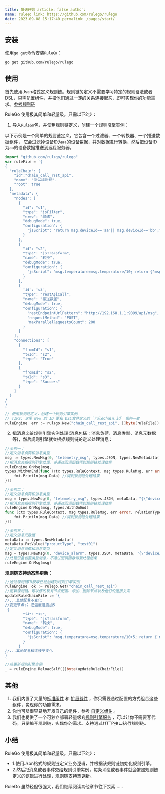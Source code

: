 ```yaml
---
title: 快速开始 article: false author:
name: rulego link: https://github.com/rulego/rulego
date: 2023-09-08 15:17:40 permalink: /pages/start/
---
```


## 安装

使用`go get`命令安装`RuleGo`：

```bash
go get github.com/rulego/rulego
```

## 使用

首先使用Json格式定义规则链。规则链的定义不需要学习特定的规则语法或者DSL，只需配置组件，并把他们通过一定的关系连接起来，即可实现你的功能需求。[参考规则链](/pages/6f46fc/)

RuleGo 使用极其简单和轻量级。只需以下2步：

1. 导入`RuleGo`包，并使用规则链定义，创建一个规则引擎实例：

以下示例是一个简单的规则链定义，它包含一个过滤器、一个转换器、一个推送数据组件， 它会过滤掉设备ID为`aa`的设备数据，并对数据进行转换，然后把设备ID为`aa`的设备数据推送到远程服务器。

```go
import "github.com/rulego/rulego"
var ruleFile = `{
{
  "ruleChain": {
    "id":"chain_call_rest_api",
    "name": "测试规则链",
    "root": true
  },
  "metadata": {
    "nodes": [
      {
        "id": "s1",
        "type": "jsFilter",
        "name": "过滤",
        "debugMode": true,
        "configuration": {
          "jsScript": "return msg.deviceId=='aa'|| msg.deviceId=='bb';"
        }
      },
      {
        "id": "s2",
        "type": "jsTransform",
        "name": "转换",
        "debugMode": true,
        "configuration": {
          "jsScript": "msg.temperature=msg.temperature/10; return {'msg':msg,'metadata':metadata,'msgType':msgType};"
        }
      },
      {
        "id": "s3",
        "type": "restApiCall",
        "name": "推送数据",
        "debugMode": true,
        "configuration": {
          "restEndpointUrlPattern": "http://192.168.1.1:9099/api/msg",
          "requestMethod": "POST",
          "maxParallelRequestsCount": 200
        }
      }
    ],
    "connections": [
      {
        "fromId": "s1",
        "toId": "s2",
        "type": "True"
      },
      {
        "fromId": "s2",
        "toId": "s3",
        "type": "Success"
      }
    ]
  }
}
}
`
// 使用规则链定义，创建一个规则引擎实例
// TIPS: 这里 New 的 ID 要和 DSL文件定义的 `ruleChain.id` 保持一致
ruleEngine, err := rulego.New("chain_call_rest_api", []byte(ruleFile))
```

2. 把消息交给规则引擎实例处理(消息包括：消息负荷、消息类型、消息元数据等)，然后规则引擎就会根据规则链的定义处理消息：

```go
//示例一：
//定义消息负荷和消息类型
msg := types.NewMsg(0, "telemetry_msg", types.JSON, types.NewMetadata(), "{\"deviceId\":\"aa\",\"temperature\":290}")
//把消息交给规则引擎处理，并通过回调函数得到规则链处理结果
ruleEngine.OnMsg(msg,
types.WithOnEnd(func (ctx types.RuleContext, msg types.RuleMsg, err error, relationType string) {
    fmt.Println(msg.Data) //得到规则链处理结果
}))

//示例二：
//定义消息负荷和消息类型
msg = types.NewMsg(0, "telemetry_msg", types.JSON, metaData, "{\"deviceId\":\"bb\",\"temperature\":310}")
//把消息交给规则引擎处理，并通过回调函数得到规则链处理结果
ruleEngine.OnMsg(msg, types.WithOnEnd(
func (ctx types.RuleContext, msg types.RuleMsg, err error, relationType string) {
    fmt.Println(msg.Data) //得到规则链处理结果
}))

//示例三：
//定义消息元数据
metaData := types.NewMetadata()
metaData.PutValue("productType", "test01")
//定义消息负荷和消息类型
msg = types.NewMsg(0, "device_alarm", types.JSON, metaData, "{\"deviceId\":\"bb\",\"alarm\":1}")
//处理设备告警类型消息，不通过回调函数得到处理结果
ruleEngine.OnMsg(msg)
```

**规则链支持动态热更新：**

```go
//通过规则链ID获取已经创建的规则引擎实例
ruleEngine, ok := rulego.Get("chain_call_rest_api")
//更新规则链，可以修改现有节点配置、添加、删除节点以及他们的连接关系
updateRuleChainFile := `{
//...其他配置不变化
//变更节点s2 把温度温度加5
 {
        "id": "s2",
        "type": "jsTransform",
        "name": "转换",
        "debugMode": true,
        "configuration": {
          "jsScript": "msg.temperature=msg.temperature/10+5; return {'msg':msg,'metadata':metadata,'msgType':msgType};"
        }
      }
//...其他配置和连接不变化
}
`
//热更新规则引擎实例
_ = ruleEngine.ReloadSelf([]byte(updateRuleChainFile))
```

## 其他

1. 我们内置了大量的[标准组件](/pages/88fc3c/) 和 [扩展组件](/pages/d7fc43/) ，你只需要通过配置的方式组合这些组件，实现你的功能需求。
2. 你也可以很容易地开发自己的组件，参考 [自定义组件](/pages/caed1b/) 。
3. 我们也提供了一个可独立部署轻量级的[规则引擎服务](/pages/rulego-server/) ，可以让你不需要写代码，只要编写规则链，实现你的需求。支持通过HTTP接口执行规则链。

## 小结

RuleGo 使用极其简单和轻量级。只需以下2步：

- 1.使用Json格式的规则链定义业务逻辑，并根据该规则链初始化规则引擎。
- 2.然后把消息或者事件交给规则引擎实例，每条消息或者事件就会按照规则链定义的逻辑进行处理，规则链支持热更新。

RuleGo 虽然轻但很强大，我们继续阅读其他章节往下探索......
